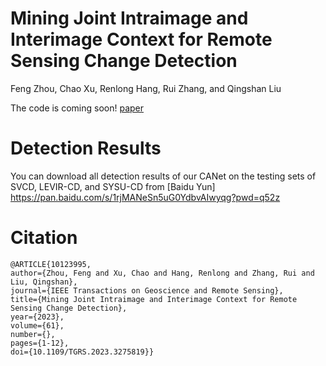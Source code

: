 # Mining Joint Intraimage and Interimage Context for Remote Sensing Change Detection

Feng Zhou, Chao Xu, Renlong Hang, Rui Zhang, and Qingshan Liu

The code is coming soon! [paper](https://ieeexplore.ieee.org/document/10123995)


# Detection Results
You can download all detection results of our CANet on the testing sets of SVCD, LEVIR-CD, and SYSU-CD from [Baidu Yun] https://pan.baidu.com/s/1rjMANeSn5uG0YdbvAIwyqg?pwd=q52z

# Citation

    @ARTICLE{10123995,
    author={Zhou, Feng and Xu, Chao and Hang, Renlong and Zhang, Rui and Liu, Qingshan},
    journal={IEEE Transactions on Geoscience and Remote Sensing}, 
    title={Mining Joint Intraimage and Interimage Context for Remote Sensing Change Detection}, 
    year={2023},
    volume={61},
    number={},
    pages={1-12},
    doi={10.1109/TGRS.2023.3275819}}
